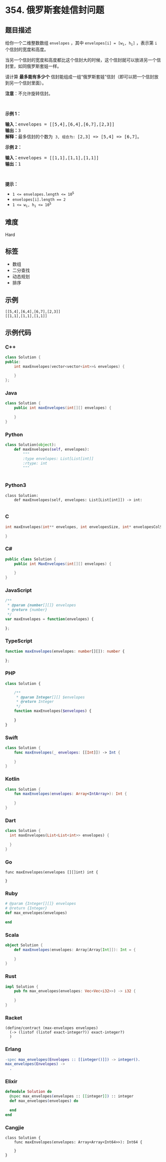 # 354. 俄罗斯套娃信封问题

## 题目描述

<p>给你一个二维整数数组 <code>envelopes</code> ，其中 <code>envelopes[i] = [w<sub>i</sub>, h<sub>i</sub>]</code> ，表示第 <code>i</code> 个信封的宽度和高度。</p>

<p>当另一个信封的宽度和高度都比这个信封大的时候，这个信封就可以放进另一个信封里，如同俄罗斯套娃一样。</p>

<p>请计算 <strong>最多能有多少个</strong> 信封能组成一组“俄罗斯套娃”信封（即可以把一个信封放到另一个信封里面）。</p>

<p><strong>注意</strong>：不允许旋转信封。</p>
&nbsp;

<p><strong>示例 1：</strong></p>

<pre>
<strong>输入：</strong>envelopes = [[5,4],[6,4],[6,7],[2,3]]
<strong>输出：</strong>3
<strong>解释：</strong>最多信封的个数为 <code>3, 组合为: </code>[2,3] =&gt; [5,4] =&gt; [6,7]。</pre>

<p><strong>示例 2：</strong></p>

<pre>
<strong>输入：</strong>envelopes = [[1,1],[1,1],[1,1]]
<strong>输出：</strong>1
</pre>

<p>&nbsp;</p>

<p><strong>提示：</strong></p>

<ul>
	<li><code>1 &lt;= envelopes.length &lt;= 10<sup>5</sup></code></li>
	<li><code>envelopes[i].length == 2</code></li>
	<li><code>1 &lt;= w<sub>i</sub>, h<sub>i</sub> &lt;= 10<sup>5</sup></code></li>
</ul>


## 难度

Hard

## 标签

- 数组
- 二分查找
- 动态规划
- 排序

## 示例

```
[[5,4],[6,4],[6,7],[2,3]]
[[1,1],[1,1],[1,1]]
```

## 示例代码

### C++

```cpp
class Solution {
public:
    int maxEnvelopes(vector<vector<int>>& envelopes) {
        
    }
};
```

### Java

```java
class Solution {
    public int maxEnvelopes(int[][] envelopes) {
        
    }
}
```

### Python

```python
class Solution(object):
    def maxEnvelopes(self, envelopes):
        """
        :type envelopes: List[List[int]]
        :rtype: int
        """
        
```

### Python3

```python3
class Solution:
    def maxEnvelopes(self, envelopes: List[List[int]]) -> int:
        
```

### C

```c
int maxEnvelopes(int** envelopes, int envelopesSize, int* envelopesColSize) {
    
}
```

### C#

```csharp
public class Solution {
    public int MaxEnvelopes(int[][] envelopes) {
        
    }
}
```

### JavaScript

```javascript
/**
 * @param {number[][]} envelopes
 * @return {number}
 */
var maxEnvelopes = function(envelopes) {
    
};
```

### TypeScript

```typescript
function maxEnvelopes(envelopes: number[][]): number {
    
};
```

### PHP

```php
class Solution {

    /**
     * @param Integer[][] $envelopes
     * @return Integer
     */
    function maxEnvelopes($envelopes) {
        
    }
}
```

### Swift

```swift
class Solution {
    func maxEnvelopes(_ envelopes: [[Int]]) -> Int {
        
    }
}
```

### Kotlin

```kotlin
class Solution {
    fun maxEnvelopes(envelopes: Array<IntArray>): Int {
        
    }
}
```

### Dart

```dart
class Solution {
  int maxEnvelopes(List<List<int>> envelopes) {
    
  }
}
```

### Go

```golang
func maxEnvelopes(envelopes [][]int) int {
    
}
```

### Ruby

```ruby
# @param {Integer[][]} envelopes
# @return {Integer}
def max_envelopes(envelopes)
    
end
```

### Scala

```scala
object Solution {
    def maxEnvelopes(envelopes: Array[Array[Int]]): Int = {
        
    }
}
```

### Rust

```rust
impl Solution {
    pub fn max_envelopes(envelopes: Vec<Vec<i32>>) -> i32 {
        
    }
}
```

### Racket

```racket
(define/contract (max-envelopes envelopes)
  (-> (listof (listof exact-integer?)) exact-integer?)
  )
```

### Erlang

```erlang
-spec max_envelopes(Envelopes :: [[integer()]]) -> integer().
max_envelopes(Envelopes) ->
  .
```

### Elixir

```elixir
defmodule Solution do
  @spec max_envelopes(envelopes :: [[integer]]) :: integer
  def max_envelopes(envelopes) do
    
  end
end
```

### Cangjie

```cangjie
class Solution {
    func maxEnvelopes(envelopes: Array<Array<Int64>>): Int64 {

    }
}
```

